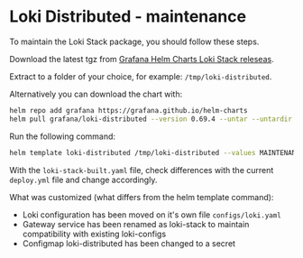 # Loki Distributed - maintenance

To maintain the Loki Stack package, you should follow these steps.

Download the latest tgz from [Grafana Helm Charts Loki Stack releseas][github-releases].

Extract to a folder of your choice, for example: `/tmp/loki-distributed`.

Alternatively you can download the chart with:

```bash
helm repo add grafana https://grafana.github.io/helm-charts
helm pull grafana/loki-distributed --version 0.69.4 --untar --untardir /tmp # this command will download the chart in /tmp/loki-stack
```

Run the following command:

```bash
helm template loki-distributed /tmp/loki-distributed --values MAINTENANCE.values.yaml -n logging > loki-distributed-built.yaml
```

With the `loki-stack-built.yaml` file, check differences with the current `deploy.yml` file and change accordingly.

What was customized (what differs from the helm template command):

- Loki configuration has been moved on it's own file `configs/loki.yaml`
- Gateway service has been renamed as loki-stack to maintain compatibility with existing loki-configs
- Configmap loki-distributed has been changed to a secret


[github-releases]: https://github.com/grafana/helm-charts/releases?q=loki-stack&expanded=true